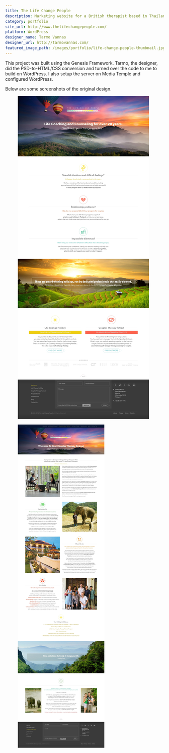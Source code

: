```yaml
---
title: The Life Change People
description: Marketing website for a British therapist based in Thailand.
category: portfolio
site_url: http://www.thelifechangepeople.com/
platform: WordPress
designer_name: Tarmo Vannas
designer_url: http://tarmovannas.com/
featured_image_path: /images/portfolio/life-change-people-thumbnail.jpg
---
```


This project was built using the Genesis Framework. Tarmo, the designer, did the PSD-to-HTML/CSS conversion and turned over the code to me to build on WordPress. I also setup the server on Media Temple and configured WordPress.

Below are some screenshots of the original design.

<figure>
  <a href="/images/portfolio/life-change-people-home-page.jpg"><img src="/images/portfolio/life-change-people-home-page.jpg" alt="Homepage design for thelifechangepeople.com"></a>
</figure>

<figure>
  <a href="/images/portfolio/life-change-people-inner-page.jpg"><img src="/images/portfolio/life-change-people-inner-page.jpg" alt="An inner page design for thelifechangepeople.com"></a>
</figure>